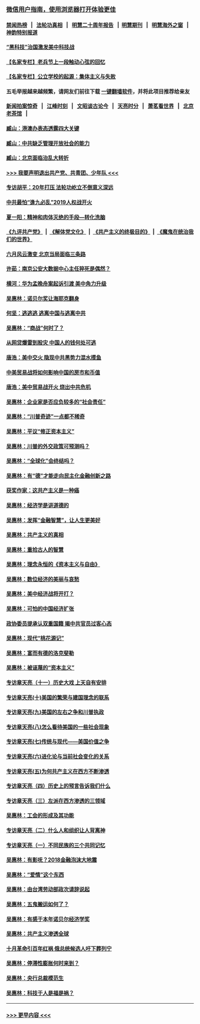 ### [微信用户指南，使用浏览器打开体验更佳](https://github.com/gfw-breaker/banned-news1/blob/master/indexes/wechat-guide.md?t=0)
#### [禁闻热榜](热点新闻.md?t=0)  &nbsp;&nbsp;|&nbsp;&nbsp; [法轮功真相](https://github.com/gfw-breaker/truth/blob/master/README.md?t=0) &nbsp;&nbsp;|&nbsp;&nbsp; [明慧二十周年报告](https://github.com/gfw-breaker/mh-reports/blob/master/README.md?t=0) &nbsp;&nbsp;|&nbsp;&nbsp;[明慧期刊](https://github.com/gfw-breaker/mh-qikan) &nbsp;&nbsp;|&nbsp;&nbsp; [明慧海外之窗](https://github.com/gfw-breaker/mh-news/blob/master/README.md?t=0) &nbsp;&nbsp;|&nbsp;&nbsp; [神韵特别报道](https://github.com/gfw-breaker/mh-news/blob/master/shenyun.md?t=0)
#### [“黑科技”治国激发美中科技战](../pages/nsc423/n11638056.md?t=02081502) 
#### [【名家专栏】老兵节上一段触动心弦的回忆](../pages/nsc423/n11646016.md?t=02081502) 
#### [【名家专栏】公立学校的起源：集体主义与失败](../pages/nsc423/n11601833.md?t=02081502) 
#### 五毛举报越来越频繁，请网友们前往下载 [一键翻墙软件](https://github.com/gfw-breaker/ssr-accounts)，并将此项目推荐给亲友
#### [新闻拍案惊奇](https://github.com/gfw-breaker/banned-news1/blob/master/pages/link4.md) &nbsp;&nbsp;|&nbsp;&nbsp; [江峰时刻](https://github.com/gfw-breaker/banned-news1/blob/master/pages/link4.md) &nbsp;&nbsp;|&nbsp;&nbsp; [文昭谈古论今](https://github.com/gfw-breaker/banned-news1/blob/master/pages/link4.md) &nbsp;&nbsp;|&nbsp;&nbsp; [天亮时分](https://github.com/gfw-breaker/banned-news1/blob/master/pages/link4.md) &nbsp;&nbsp;|&nbsp;&nbsp; [萧茗看世界](https://github.com/gfw-breaker/banned-news1/blob/master/pages/link4.md) &nbsp;&nbsp;|&nbsp;&nbsp; [北京老茶馆](https://github.com/gfw-breaker/banned-news1/blob/master/pages/link4.md) &nbsp;&nbsp;|&nbsp;&nbsp; 
#### [臧山：港澳办表态透露四大关键](../pages/nsc423/n11421628.md?t=02081502) 
#### [臧山：中共缺乏管理开放社会的能力](../pages/nsc423/n11407457.md?t=02081502) 
#### [臧山：北京面临治乱大转折](../pages/nsc423/n11406895.md?t=02081502) 
#### [>>> 我要声明退出共产党、共青团、少年队 <<<](https://github.com/begood0513/goodnews/blob/master/quit/letter.md) 
#### [专访胡平：20年打压 法轮功屹立不倒意义深远](../pages/nsc423/n11398800.md?t=02081502) 
#### [中共最怕“逢九必乱”2019人权战开火](../pages/nsc423/n11385248.md?t=02081502) 
#### [夏一阳：精神和肉体灭绝的手段—转化洗脑](../pages/nsc423/n11368250.md?t=02081502) 
#### [《九评共产党》](https://github.com/begood0513/9ping.md/blob/master/README.md) &nbsp;|&nbsp; [《解体党文化》](../../../../jtdwh.md/blob/master/README.md)  &nbsp;|&nbsp; [《共产主义的终极目的》](../../../../gczydzjmd.md/blob/master/README.md) &nbsp;|&nbsp; [《魔鬼在统治我们的世界》](../../../../mgztzwmdsj.md/blob/master/README.md) 
#### [六月风云激变 北京当局面临三条路](../pages/nsc423/n11313668.md?t=02081502) 
#### [许茹：南京公安大数据中心主任猝死是偶然？](../pages/nsc423/n11064744.md?t=02081502) 
#### [横河：华为孟晚舟案起诉引渡 美中角力升级](../pages/nsc423/n11027230.md?t=02081502) 
#### [吴惠林：诺贝尔奖让海耶克翻身](../pages/nsc423/n10890049.md?t=02081502) 
#### [何坚：逃逃逃 逃离中国与逃离中共](../pages/nsc423/n10592891.md?t=02081502) 
#### [吴惠林：“商战”何时了？](../pages/nsc423/n10573558.md?t=02081502) 
#### [从网贷爆雷到股灾 中国人的钱何处可逃](../pages/nsc423/n10572800.md?t=02081502) 
#### [唐浩：美中交火 隐现中共黑势力混水摸鱼](../pages/nsc423/n10544040.md?t=02081502) 
#### [中美贸易战将如何影响中国的房市和币值](../pages/nsc423/n10543697.md?t=02081502) 
#### [唐浩：美中贸易战开火 烧出中共危机](../pages/nsc423/n10540126.md?t=02081502) 
#### [吴惠林：企业家是否应负较多的“社会责任”](../pages/nsc423/n10535022.md?t=02081502) 
#### [吴惠林：“川普奇迹”一点都不稀奇](../pages/nsc423/n10512808.md?t=02081502) 
#### [吴惠林：平议“修正资本主义”](../pages/nsc423/n10495724.md?t=02081502) 
#### [吴惠林：川普的外交政策可预测吗？](../pages/nsc423/n10462387.md?t=02081502) 
#### [吴惠林：“全球化”会终结吗？](../pages/nsc423/n10452838.md?t=02081502) 
#### [吴惠林：有“德”才能走向民主化金融创新之路](../pages/nsc423/n10432292.md?t=02081502) 
#### [获奖作家：这共产主义是一种癌](../pages/nsc423/n10431541.md?t=02081502) 
#### [吴惠林：经济学是讲道德的](../pages/nsc423/n10398014.md?t=02081502) 
#### [吴惠林：发挥“金融智慧”，让人生更美好](../pages/nsc423/n10375019.md?t=02081502) 
#### [吴惠林：共产主义的真相](../pages/nsc423/n10351394.md?t=02081502) 
#### [吴惠林：重拾古人的智慧](../pages/nsc423/n10337691.md?t=02081502) 
#### [吴惠林：理念永恒的《资本主义与自由》](../pages/nsc423/n10316274.md?t=02081502) 
#### [吴惠林：数位经济的美丽与哀愁](../pages/nsc423/n10292946.md?t=02081502) 
#### [吴惠林：美中经济战将开打？](../pages/nsc423/n10258825.md?t=02081502) 
#### [吴惠林：可怕的中国经济扩张](../pages/nsc423/n10219147.md?t=02081502) 
#### [政协委员提承认双重国籍 揭中共官员过客心态](../pages/nsc423/n10208809.md?t=02081502) 
#### [吴惠林：现代“桃花源记”](../pages/nsc423/n10185234.md?t=02081502) 
#### [吴惠林：富而有德的洛克斐勒](../pages/nsc423/n10142264.md?t=02081502) 
#### [吴惠林：被诬蔑的“资本主义”](../pages/nsc423/n10124816.md?t=02081502) 
#### [专访章天亮（十一）历史大戏 上天自有安排](../pages/nsc423/n10094905.md?t=02081502) 
#### [专访章天亮(十)美国的繁荣与建国理念的联系](../pages/nsc423/n10094899.md?t=02081502) 
#### [专访章天亮(九)美国的左右之争和川普执政](../pages/nsc423/n10094889.md?t=02081502) 
#### [专访章天亮(八)怎么看待美国的一些社会现象](../pages/nsc423/n10094857.md?t=02081502) 
#### [专访章天亮(七)传统与现代——美国价值之争](../pages/nsc423/n10093140.md?t=02081502) 
#### [专访章天亮(六)进化论与当前社会变化的关系](../pages/nsc423/n10092036.md?t=02081502) 
#### [专访章天亮(五)为何共产主义在西方不断渗透](../pages/nsc423/n10083620.md?t=02081502) 
#### [专访章天亮（四）历史上的预言告诉我们什么](../pages/nsc423/n10083606.md?t=02081502) 
#### [专访章天亮（三）左派在西方渗透的三领域](../pages/nsc423/n10081115.md?t=02081502) 
#### [吴惠林：工会的形成及其功能](../pages/nsc423/n10080633.md?t=02081502) 
#### [专访章天亮（二）什么人和组织让人背离神](../pages/nsc423/n10076637.md?t=02081502) 
#### [专访章天亮（一）不同民族的三个共同记忆](../pages/nsc423/n10074188.md?t=02081502) 
#### [吴惠林：有影呒？2018金融泡沫大地震](../pages/nsc423/n10040534.md?t=02081502) 
#### [吴惠林：“爱情”这个东西](../pages/nsc423/n10019423.md?t=02081502) 
#### [吴惠林：由台湾劳动部政次请辞说起](../pages/nsc423/n9979679.md?t=02081502) 
#### [吴惠林：五鬼搬运如何了？](../pages/nsc423/n9925338.md?t=02081502) 
#### [吴惠林：有感于本年诺贝尔经济学奖](../pages/nsc423/n9871883.md?t=02081502) 
#### [吴惠林：共产主义渗透全球](../pages/nsc423/n9812748.md?t=02081502) 
#### [十月革命引百年红祸 俄总统候选人吁下葬列宁](../pages/nsc423/n9810182.md?t=02081502) 
#### [吴惠林：停滞性膨胀何时来到？](../pages/nsc423/n9764136.md?t=02081502) 
#### [吴惠林：央行总裁模范生](../pages/nsc423/n9728134.md?t=02081502) 
#### [吴惠林：科技于人是福是祸？](../pages/nsc423/n9672982.md?t=02081502) 

----
#### [ >>> 更早内容 <<< ](../indexes/nsc423-earlier.md)
